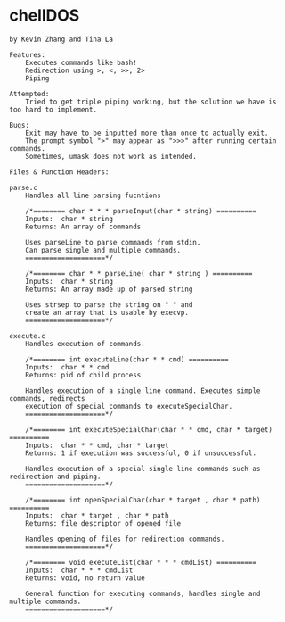 # chellDOS
    by Kevin Zhang and Tina La

    Features:
        Executes commands like bash!
        Redirection using >, <, >>, 2>
        Piping
        
    Attempted:
        Tried to get triple piping working, but the solution we have is too hard to implement.
        
    Bugs:
        Exit may have to be inputted more than once to actually exit.
        The prompt symbol ">" may appear as ">>>" after running certain commands.
        Sometimes, umask does not work as intended.
    
    Files & Function Headers:
    
    parse.c
        Handles all line parsing fucntions
        
        /*======== char * * * parseInput(char * string) ==========
        Inputs:  char * string
        Returns: An array of commands

        Uses parseLine to parse commands from stdin. 
        Can parse single and multiple commands.
        ====================*/
        
        /*======== char * * parseLine( char * string ) ==========
        Inputs:  char * string
        Returns: An array made up of parsed string

        Uses strsep to parse the string on " " and 
        create an array that is usable by execvp.
        ====================*/
        
    execute.c
        Handles execution of commands.
        
        /*======== int executeLine(char * * cmd) ==========
        Inputs:  char * * cmd
        Returns: pid of child process

        Handles execution of a single line command. Executes simple commands, redirects
        execution of special commands to executeSpecialChar.
        ====================*/
        
        /*======== int executeSpecialChar(char * * cmd, char * target) ==========
        Inputs:  char * * cmd, char * target
        Returns: 1 if execution was successful, 0 if unsuccessful.

        Handles execution of a special single line commands such as redirection and piping.
        ====================*/
        
        /*======== int openSpecialChar(char * target , char * path) ==========
        Inputs:  char * target , char * path
        Returns: file descriptor of opened file

        Handles opening of files for redirection commands.
        ====================*/
        
        /*======== void executeList(char * * * cmdList) ==========
        Inputs:  char * * * cmdList
        Returns: void, no return value

        General function for executing commands, handles single and multiple commands.
        ====================*/